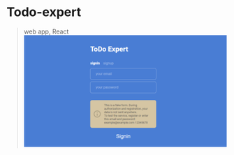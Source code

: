 # **Todo-expert**
> web app, React
![preview](https://github.com/romankrivopalov/todo-expert/blob/main/src/assets/preview.png?raw=true)
